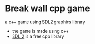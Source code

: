 # Break wall cpp game
a c++ game using SDL2 graphics library
* the game is made using c++ 
* [SDL 2](http://libsdl.org) is a free cpp library
